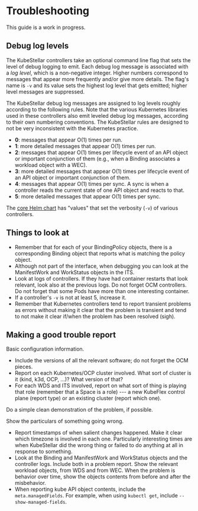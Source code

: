 # Troubleshooting

This guide is a work in progress.

## Debug log levels

The KubeStellar controllers take an optional command line flag that
sets the level of debug logging to emit. Each debug log message is
associated with a _log level_, which is a non-negative integer. Higher
numbers correspond to messages that appear more frequently and/or give
more details. The flag's name is `-v` and its value sets the highest
log level that gets emitted; higher level messages are suppressed.

The KubeStellar debug log messages are assigned to log levels roughly
according to the following rules. Note that the various Kubernetes
libraries used in these controllers also emit leveled debug log
messages, according to their own numbering conventions. The
KubeStellar rules are designed to not be very inconsistent with the
Kubernetes practice.

- **0**: messages that appear O(1) times per run.
- **1**: more detailed messages that appear O(1) times per run.
- **2**: messages that appear O(1) times per lifecycle event of an API object or important conjunction of them (e.g., when a Binding associates a workload object with a WEC).
- **3**: more detailed messages that appear O(1) times per lifecycle event of an API object or important conjunction of them.
- **4**: messages that appear O(1) times per sync. A sync is when a controller reads the current state of one API object and reacts to that.
- **5**: more detailed messages that appear O(1) times per sync.

The [core Helm chart](core-chart.md) has "values" that set the
verbosity (`-v`) of various controllers.

## Things to look at

- Remember that for each of your BindingPolicy objects, there is a corresponding Binding object that reports what is matching the policy object.
- Although not part of the interface, when debugging you can look at the ManifestWork and WorkStatus objects in the ITS.
- Look at logs of controllers. If they have had container restarts that look relevant, look also at the previous logs. Do not forget OCM controllers. Do not forget that some Pods have more than one interesting container.
- If a controller's `-v` is not at least 5, increase it.
- Remember that Kubernetes controllers tend to report transient problems as errors without making it clear that the problem is transient and tend to not make it clear if/when the problem has been resolved (sigh).

## Making a good trouble report

Basic configuration information.

- Include the versions of all the relevant software; do not forget the OCM pieces.
- Report on each Kubernetes/OCP cluster involved. What sort of cluster is it (kind, k3d, OCP, ...)? What version of that?
- For each WDS and ITS involved, report on what sort of thing is playing that role (remember that a Space is a role) --- a new KubeFlex control plane (report type) or an existing cluster (report which one).

Do a simple clean demonstration of the problem, if possible.

Show the particulars of something going wrong.

- Report timestamps of when salient changes happened. Make it clear which timezone is involved in each one. Particularly interesting times are when KubeStellar did the wrong thing or failed to do anything at all in response to something.
- Look at the Binding and ManifestWork and WorkStatus objects and the controller logs. Include both in a problem report. Show the relevant workload objects, from WDS and from WEC. When the problem is behavior over time, show the objects contents from before and after the misbehavior.
- When reporting kube API object contents, include the `meta.managedFields`. For example, when using `kubectl get`, include `--show-managed-fields`.
